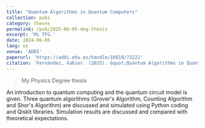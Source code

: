 ```yaml
---
title: "Quantum Algorithms in Quantum Computers"
collection: pubs
category: theses
permalink: /pub/2025-06-05-deg-thesis
excerpt: 'Mi TFG.'
date: 2024-06-05
lang: es
venue: 'ADDI'
paperurl: 'https://addi.ehu.es/handle/10810/73222'
citation: 'Fernández, Xabier. (2025). &quot;Quantum Algorithms in Quantum Computers&quot;.'
---
```


> My Physics Degree thesis

An introduction to quantum computing and the quantum circuit model is given. Three quantum algorithms (Grover's Algorithm, Counting Algorithm and Shor's Algorithm) are discussed and simulated using Python coding and Qiskit libraries. Simulation results are discussed and compared with theoretical expectations.

